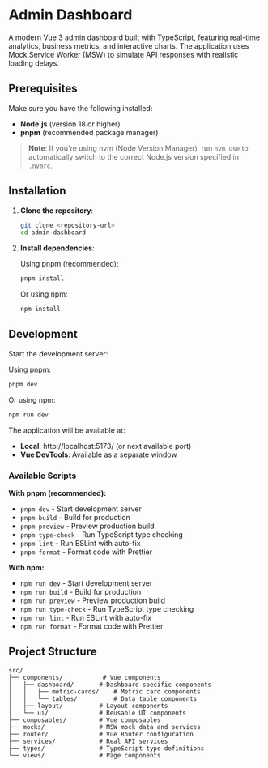 # Admin Dashboard

A modern Vue 3 admin dashboard built with TypeScript, featuring real-time analytics, business metrics, and interactive charts. The application uses Mock Service Worker (MSW) to simulate API responses with realistic loading delays.

## Prerequisites

Make sure you have the following installed:

- **Node.js** (version 18 or higher)
- **pnpm** (recommended package manager)

> **Note**: If you're using nvm (Node Version Manager), run `nvm use` to automatically switch to the correct Node.js version specified in `.nvmrc`.

## Installation

1. **Clone the repository**:

   ```bash
   git clone <repository-url>
   cd admin-dashboard
   ```

2. **Install dependencies**:

   Using pnpm (recommended):

   ```bash
   pnpm install
   ```

   Or using npm:

   ```bash
   npm install
   ```

## Development

Start the development server:

Using pnpm:

```bash
pnpm dev
```

Or using npm:

```bash
npm run dev
```

The application will be available at:

- **Local**: http://localhost:5173/ (or next available port)
- **Vue DevTools**: Available as a separate window

### Available Scripts

**With pnpm (recommended):**

- `pnpm dev` - Start development server
- `pnpm build` - Build for production
- `pnpm preview` - Preview production build
- `pnpm type-check` - Run TypeScript type checking
- `pnpm lint` - Run ESLint with auto-fix
- `pnpm format` - Format code with Prettier

**With npm:**

- `npm run dev` - Start development server
- `npm run build` - Build for production
- `npm run preview` - Preview production build
- `npm run type-check` - Run TypeScript type checking
- `npm run lint` - Run ESLint with auto-fix
- `npm run format` - Format code with Prettier

## Project Structure

```
src/
├── components/           # Vue components
│   ├── dashboard/       # Dashboard-specific components
│   │   ├── metric-cards/    # Metric card components
│   │   └── tables/          # Data table components
│   ├── layout/          # Layout components
│   └── ui/              # Reusable UI components
├── composables/         # Vue composables
├── mocks/               # MSW mock data and services
├── router/              # Vue Router configuration
├── services/            # Real API services
├── types/               # TypeScript type definitions
└── views/               # Page components
```
